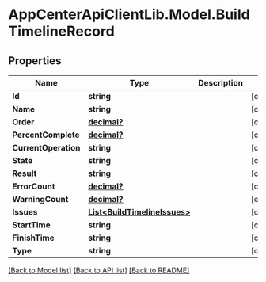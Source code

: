 # AppCenterApiClientLib.Model.BuildTimelineRecord
## Properties

Name | Type | Description | Notes
------------ | ------------- | ------------- | -------------
**Id** | **string** |  | [optional] 
**Name** | **string** |  | [optional] 
**Order** | [**decimal?**](BigDecimal.md) |  | [optional] 
**PercentComplete** | [**decimal?**](BigDecimal.md) |  | [optional] 
**CurrentOperation** | **string** |  | [optional] 
**State** | **string** |  | [optional] 
**Result** | **string** |  | [optional] 
**ErrorCount** | [**decimal?**](BigDecimal.md) |  | [optional] 
**WarningCount** | [**decimal?**](BigDecimal.md) |  | [optional] 
**Issues** | [**List&lt;BuildTimelineIssues&gt;**](BuildTimelineIssues.md) |  | [optional] 
**StartTime** | **string** |  | [optional] 
**FinishTime** | **string** |  | [optional] 
**Type** | **string** |  | [optional] 

[[Back to Model list]](../README.md#documentation-for-models) [[Back to API list]](../README.md#documentation-for-api-endpoints) [[Back to README]](../README.md)

